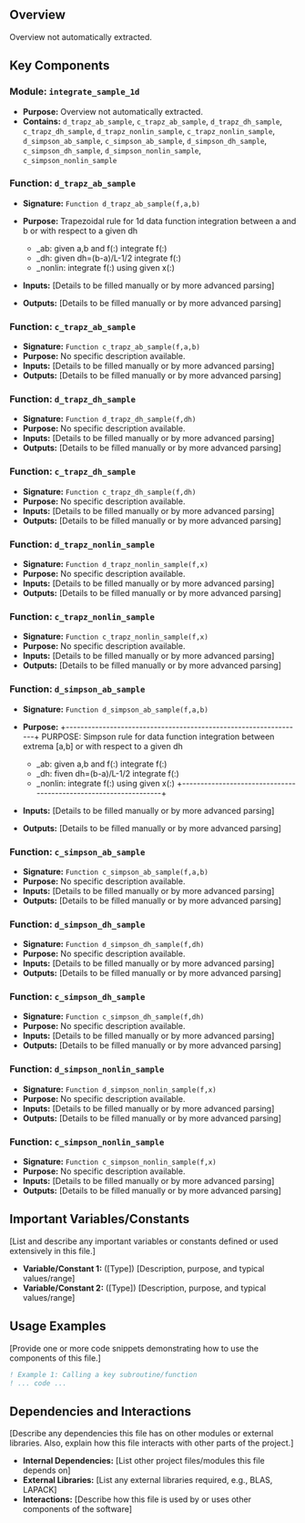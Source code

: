 ## Overview

Overview not automatically extracted.

## Key Components

### Module: `integrate_sample_1d`
- **Purpose:** Overview not automatically extracted.
- **Contains:** `d_trapz_ab_sample`, `c_trapz_ab_sample`, `d_trapz_dh_sample`, `c_trapz_dh_sample`, `d_trapz_nonlin_sample`, `c_trapz_nonlin_sample`, `d_simpson_ab_sample`, `c_simpson_ab_sample`, `d_simpson_dh_sample`, `c_simpson_dh_sample`, `d_simpson_nonlin_sample`, `c_simpson_nonlin_sample`

### Function: `d_trapz_ab_sample`
- **Signature:** `Function d_trapz_ab_sample(f,a,b)`
- **Purpose:** Trapezoidal rule for 1d data function integration between a and b
  or with respect to a given dh

  + _ab: given a,b and f(:) integrate f(:)
  + _dh: given dh=(b-a)/L-1/2 integrate f(:)
  + _nonlin: integrate f(:) using given x(:)
- **Inputs:** [Details to be filled manually or by more advanced parsing]
- **Outputs:** [Details to be filled manually or by more advanced parsing]

### Function: `c_trapz_ab_sample`
- **Signature:** `Function c_trapz_ab_sample(f,a,b)`
- **Purpose:** No specific description available.
- **Inputs:** [Details to be filled manually or by more advanced parsing]
- **Outputs:** [Details to be filled manually or by more advanced parsing]

### Function: `d_trapz_dh_sample`
- **Signature:** `Function d_trapz_dh_sample(f,dh)`
- **Purpose:** No specific description available.
- **Inputs:** [Details to be filled manually or by more advanced parsing]
- **Outputs:** [Details to be filled manually or by more advanced parsing]

### Function: `c_trapz_dh_sample`
- **Signature:** `Function c_trapz_dh_sample(f,dh)`
- **Purpose:** No specific description available.
- **Inputs:** [Details to be filled manually or by more advanced parsing]
- **Outputs:** [Details to be filled manually or by more advanced parsing]

### Function: `d_trapz_nonlin_sample`
- **Signature:** `Function d_trapz_nonlin_sample(f,x)`
- **Purpose:** No specific description available.
- **Inputs:** [Details to be filled manually or by more advanced parsing]
- **Outputs:** [Details to be filled manually or by more advanced parsing]

### Function: `c_trapz_nonlin_sample`
- **Signature:** `Function c_trapz_nonlin_sample(f,x)`
- **Purpose:** No specific description available.
- **Inputs:** [Details to be filled manually or by more advanced parsing]
- **Outputs:** [Details to be filled manually or by more advanced parsing]

### Function: `d_simpson_ab_sample`
- **Signature:** `Function d_simpson_ab_sample(f,a,b)`
- **Purpose:** +-----------------------------------------------------------------+
  PURPOSE: Simpson rule for data function integration between extrema
  [a,b] or with respect to a given dh

  + _ab: given a,b and f(:) integrate f(:)
  + _dh: fiven dh=(b-a)/L-1/2 integrate f(:)
  + _nonlin: integrate f(:) using given x(:)
  +-----------------------------------------------------------------+
- **Inputs:** [Details to be filled manually or by more advanced parsing]
- **Outputs:** [Details to be filled manually or by more advanced parsing]

### Function: `c_simpson_ab_sample`
- **Signature:** `Function c_simpson_ab_sample(f,a,b)`
- **Purpose:** No specific description available.
- **Inputs:** [Details to be filled manually or by more advanced parsing]
- **Outputs:** [Details to be filled manually or by more advanced parsing]

### Function: `d_simpson_dh_sample`
- **Signature:** `Function d_simpson_dh_sample(f,dh)`
- **Purpose:** No specific description available.
- **Inputs:** [Details to be filled manually or by more advanced parsing]
- **Outputs:** [Details to be filled manually or by more advanced parsing]

### Function: `c_simpson_dh_sample`
- **Signature:** `Function c_simpson_dh_sample(f,dh)`
- **Purpose:** No specific description available.
- **Inputs:** [Details to be filled manually or by more advanced parsing]
- **Outputs:** [Details to be filled manually or by more advanced parsing]

### Function: `d_simpson_nonlin_sample`
- **Signature:** `Function d_simpson_nonlin_sample(f,x)`
- **Purpose:** No specific description available.
- **Inputs:** [Details to be filled manually or by more advanced parsing]
- **Outputs:** [Details to be filled manually or by more advanced parsing]

### Function: `c_simpson_nonlin_sample`
- **Signature:** `Function c_simpson_nonlin_sample(f,x)`
- **Purpose:** No specific description available.
- **Inputs:** [Details to be filled manually or by more advanced parsing]
- **Outputs:** [Details to be filled manually or by more advanced parsing]

## Important Variables/Constants

[List and describe any important variables or constants defined or used extensively in this file.]

- **Variable/Constant 1:** ([Type]) [Description, purpose, and typical values/range]
- **Variable/Constant 2:** ([Type]) [Description, purpose, and typical values/range]

## Usage Examples

[Provide one or more code snippets demonstrating how to use the components of this file.]

```fortran
! Example 1: Calling a key subroutine/function
! ... code ...
```

## Dependencies and Interactions

[Describe any dependencies this file has on other modules or external libraries. Also, explain how this file interacts with other parts of the project.]

- **Internal Dependencies:** [List other project files/modules this file depends on]
- **External Libraries:** [List any external libraries required, e.g., BLAS, LAPACK]
- **Interactions:** [Describe how this file is used by or uses other components of the software]
